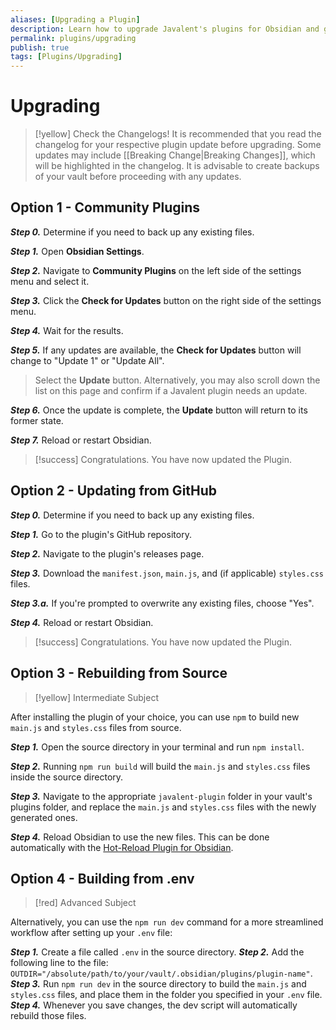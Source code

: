 ```yaml
---
aliases: [Upgrading a Plugin]
description: Learn how to upgrade Javalent's plugins for Obsidian and get access
permalink: plugins/upgrading
publish: true
tags: [Plugins/Upgrading]
---
```


# Upgrading

>[!yellow] Check the Changelogs!
> It is recommended that you read the changelog for your respective plugin update before upgrading. Some updates may include [[Breaking Change|Breaking Changes]], which will be highlighted in the changelog. It is advisable to create backups of your vault before proceeding with any updates.

## Option 1 - Community Plugins

***Step 0.*** Determine if you need to back up any existing files.

***Step 1.*** Open **Obsidian Settings**.

***Step 2.*** Navigate to **Community Plugins** on the left side of the settings menu and select it.

***Step 3.*** Click the **Check for Updates** button on the right side of the settings menu.

***Step 4.*** Wait for the results.

***Step 5.*** If any updates are available, the **Check for Updates** button will change to "Update 1" or "Update All".

> Select the **Update** button. Alternatively, you may also scroll down the list on this page and confirm if a Javalent plugin needs an update.

***Step 6.*** Once the update is complete, the **Update** button will return to its former state.

***Step 7.*** Reload or restart Obsidian.

> [!success] Congratulations. You have now updated the Plugin.

## Option 2 - Updating from GitHub

***Step 0.*** Determine if you need to back up any existing files.

***Step 1.*** Go to the plugin's GitHub repository.

***Step 2.*** Navigate to the plugin's releases page.

***Step 3.*** Download the `manifest.json`, `main.js`, and (if applicable) `styles.css` files.

***Step 3.a.*** If you're prompted to overwrite any existing files, choose "Yes".

***Step 4.*** Reload or restart Obsidian.

> [!success] Congratulations. You have now updated the Plugin.

## Option 3 - Rebuilding from Source

> [!yellow] Intermediate Subject

After installing the plugin of your choice, you can use `npm` to build new `main.js` and `styles.css` files from source.

***Step 1.***  Open the source directory in your terminal and run `npm install`.

***Step 2.***  Running `npm run build` will build the `main.js` and `styles.css` files inside the source directory.

***Step 3.*** Navigate to the appropriate `javalent-plugin` folder in your vault's plugins folder, and replace the `main.js` and `styles.css` files with the newly generated ones.

***Step 4.*** Reload Obsidian to use the new files. This can be done automatically with the [Hot-Reload Plugin for Obsidian](https://github.com/pjeby/hot-reload).

## Option 4 - Building from .env

> [!red] Advanced Subject

Alternatively, you can use the `npm run dev` command for a more streamlined workflow after setting up your `.env` file:

***Step 1.*** Create a file called `.env` in the source directory.
***Step 2.***  Add the following line to the file: `OUTDIR="/absolute/path/to/your/vault/.obsidian/plugins/plugin-name"`.
***Step 3.*** Run `npm run dev` in the source directory to build the `main.js` and `styles.css` files, and place them in the folder you specified in your `.env` file.
***Step 4.*** Whenever you save changes, the dev script will automatically rebuild those files.



